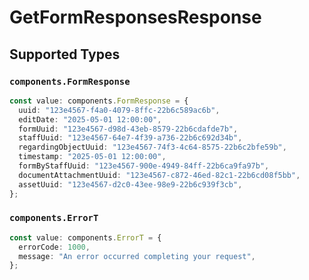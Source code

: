 # GetFormResponsesResponse


## Supported Types

### `components.FormResponse`

```typescript
const value: components.FormResponse = {
  uuid: "123e4567-f4a0-4079-8ffc-22b6c589ac6b",
  editDate: "2025-05-01 12:00:00",
  formUuid: "123e4567-d98d-43eb-8579-22b6cdafde7b",
  staffUuid: "123e4567-64e7-4f39-a736-22b6c692d34b",
  regardingObjectUuid: "123e4567-74f3-4c64-8575-22b6c2bfe59b",
  timestamp: "2025-05-01 12:00:00",
  formByStaffUuid: "123e4567-900e-4949-84ff-22b6ca9fa97b",
  documentAttachmentUuid: "123e4567-c872-46ed-82c1-22b6cd08f5bb",
  assetUuid: "123e4567-d2c0-43ee-98e9-22b6c939f3cb",
};
```

### `components.ErrorT`

```typescript
const value: components.ErrorT = {
  errorCode: 1000,
  message: "An error occurred completing your request",
};
```

